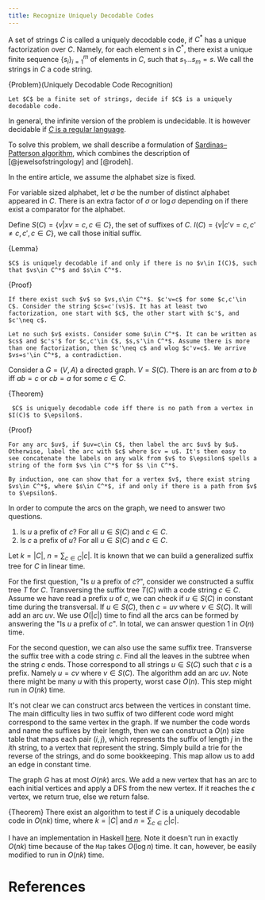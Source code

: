 ```yaml
---
title: Recognize Uniquely Decodable Codes
---
```


A set of strings $C$ is called a uniquely decodable code, if $C^*$ has a unique factorization over $C$. Namely, for each element $s$ in $C^*$, there exist a unique finite sequence $\{s_i\}_{i=1}^m$ of elements in $C$, such that $s_1\ldots s_m = s$. We call the strings in $C$ a code string.

{Problem}(Uniquely Decodable Code Recognition)
    
    Let $C$ be a finite set of strings, decide if $C$ is a uniquely decodable code.

In general, the infinite version of the problem is undecidable. It is however decidable if [$C$ is a regular language](http://cs.stackexchange.com/questions/6114/represent-string-as-concatenations).

To solve this problem, we shall describe a formulation of [Sardinas–Patterson algorithm](http://en.wikipedia.org/wiki/Sardinas%E2%80%93Patterson_algorithm), which combines the description of [@jewelsofstringology] and [@rodeh].

In the entire article, we assume the alphabet size is fixed. 

For variable sized alphabet, let $\sigma$ be the number of distinct alphabet appeared in $C$. There is an extra factor of $\sigma$ or $\log \sigma$ depending on if there exist a comparator for the alphabet.

Define $S(C) = \{ v| xv = c, c\in C\}$, the set of suffixes of $C$. $I(C) = \{ v| c'v = c, c'\neq c, c',c\in C\}$, we call those initial suffix.

{Lemma}
    
    $C$ is uniquely decodable if and only if there is no $v\in I(C)$, such that $vs\in C^*$ and $s\in C^*$. 

{Proof}
    
    If there exist such $v$ so $vs,s\in C^*$. $c'v=c$ for some $c,c'\in C$. Consider the string $cs=c'(vs)$. It has at least two factorization, one start with $c$, the other start with $c'$, and $c'\neq c$.

    Let no such $v$ exists. Consider some $u\in C^*$. It can be written as $cs$ and $c's'$ for $c,c'\in C$, $s,s'\in C^*$. Assume there is more than one factorization, then $c'\neq c$ and wlog $c'v=c$. We arrive $vs=s'\in C^*$, a contradiction.

Consider a $G=(V,A)$ a directed graph. $V=S(C)$. There is an arc from $a$ to $b$ iff $ab=c$ or $cb=a$ for some $c\in C$.

{Theorem}

     $C$ is uniquely decodable code iff there is no path from a vertex in $I(C)$ to $\epsilon$.

{Proof}
    
    For any arc $uv$, if $uv=c\in C$, then label the arc $uv$ by $u$. Otherwise, label the arc with $c$ where $cv = u$. It's then easy to see concatenate the labels on any walk from $v$ to $\epsilon$ spells a string of the form $vs \in C^*$ for $s \in C^*$.

    By induction, one can show that for a vertex $v$, there exist string $vs\in C^*$, where $s\in C^*$, if and only if there is a path from $v$ to $\epsilon$.

In order to compute the arcs on the graph, we need to answer two questions. 

1. Is $u$ a prefix of $c$? For all $u\in S(C)$ and $c\in C$.
2. Is $c$ a prefix of $u$? For all $u\in S(C)$ and $c\in C$.

Let $k=|C|$, $n=\sum_{c\in C}|c|$. It is known that we can build a generalized suffix tree for $C$ in linear time.

For the first question, "Is $u$ a prefix of $c$?", consider we constructed a suffix tree $T$ for $C$. Transversing the suffix tree $T(C)$ with a code string $c\in C$.
Assume we have read a prefix $u$ of $c$, we can check if $u\in S(C)$ in constant time during the transversal. 
If $u\in S(C)$, then $c=uv$ where $v\in S(C)$. It will add an arc $uv$. 
We use $O(|c|)$ time to find all the arcs can be formed by answering the "Is $u$ a prefix of $c$".
In total, we can answer question 1 in $O(n)$ time.

For the second question, we can also use the same suffix tree. Transverse the suffix tree with a code string $c$. Find all the leaves in the subtree when the string $c$ ends. Those correspond to all strings $u\in S(C)$ such that $c$ is a prefix. Namely $u=cv$ where $v\in S(C)$. The algorithm add an arc $uv$. Note there might be many $u$ with this property, worst case $O(n)$. This step might run in $O(nk)$ time.

It's not clear we can construct arcs between the vertices in constant time.
The main difficulty lies in two suffix of two different code word might correspond to the same vertex in the graph.
If we number the code words and name the suffixes by their length, then we can construct a $O(n)$ size table that maps each pair $(i,j)$, which represents the suffix of length $j$ in the $i$th string, to a vertex that represent the string. Simply build a trie for the reverse of the strings, and do some bookkeeping. This map allow us to add an edge in constant time.

The graph $G$ has at most $O(nk)$ arcs. We add a new vertex that has an arc to each initial vertices and apply a DFS from the new vertex.
If it reaches the $\epsilon$ vertex, we return true, else we return false.

{Theorem}
    There exist an algorithm to test if $C$ is a uniquely decodable code in $O(nk)$ time, where $k=|C|$ and $n=\sum_{c\in C} |c|$.

I have an implementation in Haskell [here](https://github.com/Mgccl/haskell-algorithm/blob/master/SardinasPatterson.hs). Note it doesn't run in exactly $O(nk)$ time because of the `Map` takes $O(\log n)$ time. It can, however, be easily modified to run in $O(nk)$ time.

# References
